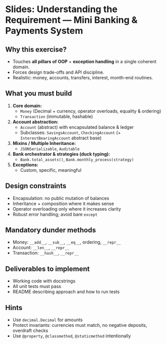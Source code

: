 # Slides: Understanding the Requirement — Mini Banking & Payments System

## Why this exercise?
- Touches **all pillars of OOP** + **exception handling** in a single coherent domain.
- Forces design trade-offs and API discipline.
- Realistic: money, accounts, transfers, interest, month-end routines.

## What you must build
1. **Core domain:**
   - `Money` (Decimal + currency, operator overloads, equality & ordering)
   - `Transaction` (immutable, hashable)
2. **Account abstraction:**
   - `Account` (abstract) with encapsulated balance & ledger
   - Subclasses: `SavingsAccount`, `CheckingAccount` (+ `InterestBearingAccount` abstract base)
3. **Mixins / Multiple Inheritance:**
   - `JSONSerializable`, `Auditable`
4. **Bank orchestrator & strategies (duck typing):**
   - `Bank.total_assets()`, `Bank.monthly_process(strategy)`
5. **Exceptions:**
   - Custom, specific, meaningful

## Design constraints
- Encapsulation: no public mutation of balances
- Inheritance + composition where it makes sense
- Operator overloading only where it increases clarity
- Robust error handling; avoid bare `except`

## Mandatory dunder methods
- Money: `__add__`, `__sub__`, `__eq__`, ordering, `__repr__`
- Account: `__len__`, `__repr__`
- Transaction: `__hash__`, `__repr__`

## Deliverables to implement
- Working code with docstrings
- All unit tests must pass
- README describing approach and how to run tests

## Hints
- Use `decimal.Decimal` for amounts
- Protect invariants: currencies must match, no negative deposits, overdraft checks
- Use `@property`, `@classmethod`, `@staticmethod` intentionally
